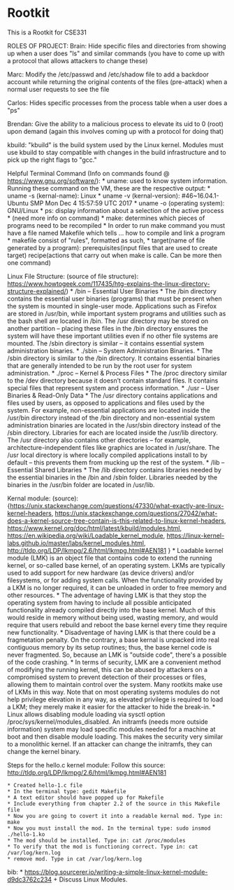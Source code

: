 # Rootkit
This is a Rootkit for CSE331

ROLES OF PROJECT:
Brain: Hide specific files and directories from showing up when a user does "ls" and similar commands (you have to come up with a protocol that allows attackers to change these)

Marc: Modify the /etc/passwd and /etc/shadow file to add a backdoor account while returning the original contents of the files (pre-attack) when a normal user requests to see the file

Carlos: Hides specific processes from the process table when a user does a "ps"

Brendan: Give the ability to a malicious process to elevate its uid to 0 (root) upon demand (again this involves coming up with a protocol for doing that)


kbuild: "kbuild" is the build system used by the Linux kernel. Modules must use kbuild to stay compatible with changes in the build infrastructure and to pick up the right flags to "gcc."

Helpful Terminal Command (Info on commands found @ https://www.gnu.org/software/):
	* uname: used to know system information. Running these command on the VM, these are the respective output:
		* uname -s (kernal-name): Linux
    	* uname -v (kernal-version): #46~16.04.1-Ubuntu SMP Mon Dec 4 15:57:59 UTC 2017
    	* uname -o (operating system): GNU/Linux
	* ps: display information about a selection of the active process
		* (need more info on command)
	* make: determines which pieces of programs need to be recompiled
		* In order to run make command you must have a file named Makefile which tells ... how to compile and link a program 
		* makefile consist of "rules", formatted as such,
			* target(name of file generated by a program): prerequisites(input files that are used to create target)
				recipe(actions that carry out when make is calle. Can be more then one command)

Linux File Structure: 
(source of file structure): https://www.howtogeek.com/117435/htg-explains-the-linux-directory-structure-explained/)
    * /bin – Essential User Binaries
		* The /bin directory contains the essential user binaries (programs) that must be present when the system is mounted in
		  single-user mode. Applications such as Firefox are stored in /usr/bin, while important system programs and utilities 
		  such as the bash shell are located in /bin. The /usr directory may be stored on another partition – placing these files 
		  in the /bin directory ensures the system will have these important utilities even if no other file systems are mounted. 
		  The /sbin directory is similar – it contains essential system administration binaries.
     * ./sbin – System Administration Binaries. 
        * The /sbin directory is similar to the /bin directory. It contains essential binaries that are generally intended to be 
		  run by the root user for system administration.
    * ./proc – Kernel & Process Files
		* The /proc directory similar to the /dev directory because it doesn’t contain
		  standard files. It contains special files that represent system and process information.
    * ./usr – User Binaries & Read-Only Data
        * The /usr directory contains applications and files used by users, as opposed to applications and files used by the 
		  system. For example, non-essential applications are located inside the /usr/bin directory instead of the /bin directory 
		  and non-essential system administration binaries are located in the /usr/sbin directory instead of the /sbin directory. 
		  Libraries for each are located inside the /usr/lib directory. The /usr directory also contains other directories – for 
		  example, architecture-independent files like graphics are located in /usr/share. The /usr local directory is where 
		  locally compiled applications install to by default – this prevents them from mucking up the rest of the system.
    * /lib – Essential Shared Libraries
        * The /lib directory contains libraries needed by the essential binaries in the /bin and /sbin folder. Libraries needed by 
		  the binaries in the /usr/bin folder are located in /usr/lib.


Kernal module:
(source): {https://unix.stackexchange.com/questions/47330/what-exactly-are-linux-kernel-headers, 
https://unix.stackexchange.com/questions/27042/what-does-a-kernel-source-tree-contain-is-this-related-to-linux-kernel-headers,
https://www.kernel.org/doc/html/latest/kbuild/modules.html,
https://en.wikipedia.org/wiki/Loadable_kernel_module,
https://linux-kernel-labs.github.io/master/labs/kernel_modules.html,
http://tldp.org/LDP/lkmpg/2.6/html/lkmpg.html#AEN181
}
	* Loadable kernel module (LMK) is an object file that contains code to extend the running kernel, or so-called base kernel, of an operating system. LKMs are typically used to add support for new hardware (as device drivers) and/or filesystems, or for adding system calls. When the functionality provided by a LKM is no longer required, it can be unloaded in order to free memory and other resources.
		* The adventage of having LMK is that they stop the operating system from having to include all possible anticipated 			  functionality already compiled directly into the base kernel. Much of this  would reside in memory without being used, 
		  wasting memory, and would require that users rebuild and reboot the base kernel every time they require new 
		  functionality.
		* Disadventage of having LMK is that there could be a fragmetation penalty. On the contrary, a base kernal is unpacked 
		  into real contiguous memory by its setup routines; thus, the base kernel code is never fragmented. So, because an LMK is 
		  "outside code", there's a possible of the code crashing.
        * In terms of security,  LMK are a convenient method of modifying the running kernel, this can be abused by attackers on a 
		  compromised system to prevent detection of their processes or files, allowing them to maintain control over the system. 
		  Many rootkits make use of LKMs in this way. Note that on most operating systems modules do not help privilege elevation 
		  in any way, as elevated privilege is required to load a LKM; they merely make it easier for the attacker to hide the 
		  break-in.
			* Linux allows disabling module loading via sysctl option /proc/sys/kernel/modules_disabled. An initramfs (needs 
              more outside information) system may load specific modules needed for a machine at boot and then disable module 
			  loading. This makes the security very similar to a monolithic kernel. If an attacker can change the initramfs, they 
			  can change the kernel binary.

Steps for the hello.c  kernel module:
Follow this source: http://tldp.org/LDP/lkmpg/2.6/html/lkmpg.html#AEN181
	
	* Created hello-1.c file
	* In the terminal type: gedit Makefile
	* A text editor should have popped up for Makefile
	* Include everything from chapter 2.2 of the source in this Makefile file
	* Now you are going to covert it into a readable kernal mod. Type in: make
	* Now you must install the mod. In the terminal type: sudo insmod ./hello-1.ko	
	* The mod should be installed. Type in: cat /proc/modules 
	* To verify that the mod is functioning correct. Type in: cat /var/log/kern.log
	* remove mod. Type in cat /var/log/kern.log  





bib:
    * https://blog.sourcerer.io/writing-a-simple-linux-kernel-module-d9dc3762c234
        + Discuss Linux Modules.


